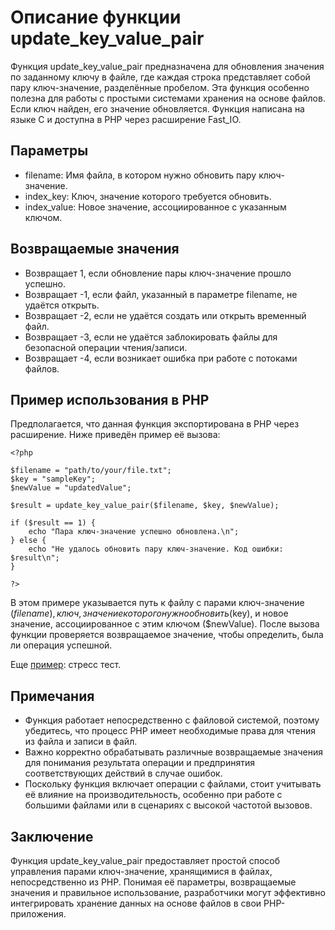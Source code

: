 # Описание функции update_key_value_pair

Функция update_key_value_pair предназначена для обновления значения по заданному ключу в файле, где каждая строка представляет собой пару ключ-значение, разделённые пробелом. 
Эта функция особенно полезна для работы с простыми системами хранения на основе файлов. 
Если ключ найден, его значение обновляется. Функция написана на языке C и доступна в PHP через расширение Fast_IO.

## Параметры

- filename: Имя файла, в котором нужно обновить пару ключ-значение.
- index_key: Ключ, значение которого требуется обновить.
- index_value: Новое значение, ассоциированное с указанным ключом.

## Возвращаемые значения

- Возвращает 1, если обновление пары ключ-значение прошло успешно.
- Возвращает -1, если файл, указанный в параметре filename, не удаётся открыть.
- Возвращает -2, если не удаётся создать или открыть временный файл.
- Возвращает -3, если не удаётся заблокировать файлы для безопасной операции чтения/записи.
- Возвращает -4, если возникает ошибка при работе с потоками файлов.

## Пример использования в PHP

Предполагается, что данная функция экспортирована в PHP через расширение. Ниже приведён пример её вызова:
```
<?php

$filename = "path/to/your/file.txt";
$key = "sampleKey";
$newValue = "updatedValue";

$result = update_key_value_pair($filename, $key, $newValue);

if ($result == 1) {
    echo "Пара ключ-значение успешно обновлена.\n";
} else {
    echo "Не удалось обновить пару ключ-значение. Код ошибки: $result\n";
}

?>
```

В этом примере указывается путь к файлу с парами ключ-значение ($filename), ключ, значение которого нужно обновить ($key), и новое значение, ассоциированное с этим ключом ($newValue). После вызова функции проверяется возвращаемое значение, чтобы определить, была ли операция успешной.

Еще [пример](/test/test.php): стресс тест.

## Примечания

- Функция работает непосредственно с файловой системой, поэтому убедитесь, что процесс PHP имеет необходимые права для чтения из файла и записи в файл.
- Важно корректно обрабатывать различные возвращаемые значения для понимания результата операции и предпринятия соответствующих действий в случае ошибок.
- Поскольку функция включает операции с файлами, стоит учитывать её влияние на производительность, особенно при работе с большими файлами или в сценариях с высокой частотой вызовов.

## Заключение

Функция update_key_value_pair предоставляет простой способ управления парами ключ-значение, хранящимися в файлах, непосредственно из PHP. Понимая её параметры, возвращаемые значения и правильное использование, разработчики могут эффективно интегрировать хранение данных на основе файлов в свои PHP-приложения.
